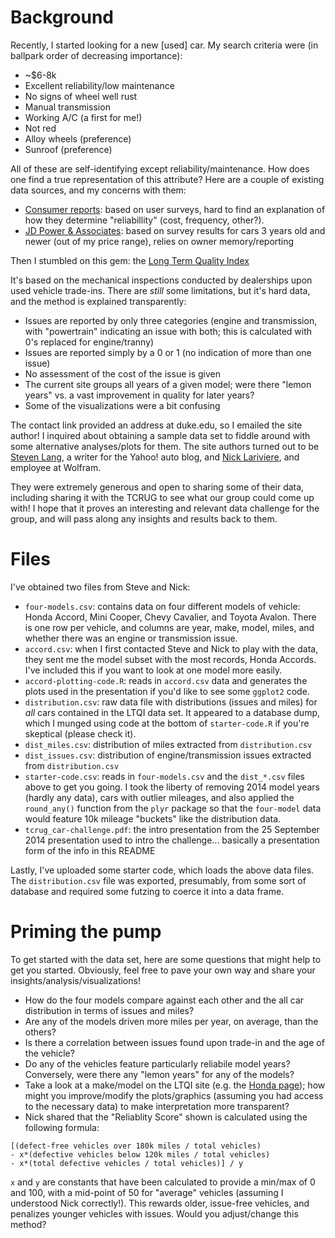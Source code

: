 Background
===

Recently, I started looking for a new [used] car. My search criteria were (in ballpark order of decreasing importance):
- ~$6-8k
- Excellent reliability/low maintenance
- No signs of wheel well rust
- Manual transmission
- Working A/C (a first for me!)
- Not red
- Alloy wheels (preference)
- Sunroof (preference)

All of these are self-identifying except reliability/maintenance. How does one find a true representation of this attribute? Here are a couple of existing data sources, and my concerns with them:
- [Consumer reports](http://consumerreports.org/cro/2013/04/best-worst-used-cars/index.htm): based on user surveys, hard to find an explanation of how they determine "reliabillity" (cost, frequency, other?).
- [JD Power & Associates](http://autos.jdpower.com/ratings/dependability.htm): based on survey results for cars 3 years old and newer (out of my price range), relies on owner memory/reporting

Then I stumbled on this gem: the [Long Term Quality Index](http://tradeinqualityindex.com/)

It's based on the mechanical inspections conducted by dealerships upon used vehicle trade-ins. There are *still* some limitations, but it's hard data, and the method is explained transparently:
- Issues are reported by only three categories (engine and transmission, with "powertrain" indicating an issue with both; this is calculated with 0's replaced for engine/tranny)
- Issues are reported simply by a 0 or 1 (no indication of more than one issue)
- No assessment of the cost of the issue is given
- The current site groups all years of a given model; were there "lemon years" vs. a vast improvement in quality for later years?
- Some of the visualizations were a bit confusing

The contact link provided an address at duke.edu, so I emailed the site author! I inquired about obtaining a sample data set to fiddle around with some alternative analyses/plots for them. The site authors turned out to be [Steven Lang](https://autos.yahoo.com/blogs/author/steven-lang/), a writer for the Yahoo! auto blog, and [Nick Lariviere](http://blog.wolfram.com/author/nick-lariviere/), and employee at Wolfram.

They were extremely generous and open to sharing some of their data, including sharing it with the TCRUG to see what our group could come up with! I hope that it proves an interesting and relevant data challenge for the group, and will pass along any insights and results back to them.

Files
===

I've obtained two files from Steve and Nick:
- `four-models.csv`: contains data on four different models of vehicle: Honda Accord, Mini Cooper, Chevy Cavalier, and Toyota Avalon. There is one row per vehicle, and columns are year, make, model, miles, and whether there was an engine or transmission issue.
- `accord.csv`: when I first contacted Steve and Nick to play with the data, they sent me the model subset with the most records, Honda Accords. I've included this if you want to look at one model more easily.
- `accord-plotting-code.R`: reads in `accord.csv` data and generates the plots used in the presentation if you'd like to see some `ggplot2` code.
- `distribution.csv`: raw data file with distributions (issues and miles) for *all* cars contained in the LTQI data set. It appeared to a database dump, which I munged using code at the bottom of `starter-code.R` if you're skeptical (please check it).
- `dist_miles.csv`: distribution of miles extracted from `distribution.csv`
- `dist_issues.csv`: distribution of engine/transmission issues extracted from `distribution.csv`
- `starter-code.csv`: reads in `four-models.csv` and the `dist_*.csv` files above to get you going. I took the liberty of removing 2014 model years (hardly any data), cars with outlier mileages, and also applied the `round_any()` function from the `plyr` package so that the `four-model` data would feature 10k mileage "buckets" like the distribution data.
- `tcrug_car-challenge.pdf`: the intro presentation from the 25 September 2014 presentation used to intro the challenge... basically a presentation form of the info in this README

Lastly, I've uploaded some starter code, which loads the above data files. The `distribution.csv` file was exported, presumably, from some sort of database and required some futzing to coerce it into a data frame.

Priming the pump
===

To get started with the data set, here are some questions that might help to get you started. Obviously, feel free to pave your own way and share your insights/analysis/visualizations!
- How do the four models compare against each other and the all car distribution in terms of issues and miles?
- Are any of the models driven more miles per year, on average, than the others?
- Is there a correlation between issues found upon trade-in and the age of the vehicle?
- Do any of the vehicles feature particularly reliabile model years? Conversely, were there any "lemon years" for any of the models?
- Take a look at a make/model on the LTQI site (e.g. the [Honda page](http://tradeinqualityindex.com/reports/Honda.html)); how might you improve/modify the plots/graphics (assuming you had access to the necessary data) to make interpretation more transparent?
- Nick shared that the "Reliablity Score" shown is calculated using the following formula:

```
[(defect-free vehicles over 180k miles / total vehicles)
- x*(defective vehicles below 120k miles / total vehicles)
- x*(total defective vehicles / total vehicles)] / y
```

`x` and `y` are constants that have been calculated to provide a min/max of 0 and 100, with a mid-point of 50 for "average" vehicles (assuming I understood Nick correctly!). This rewards older, issue-free vehicles, and penalizes younger vehicles with issues. Would you adjust/change this method?